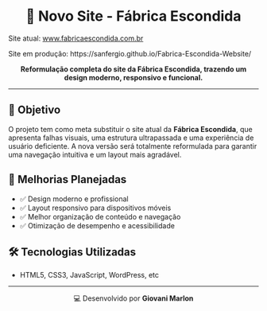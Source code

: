 <h1 align="center">🌟 Novo Site - Fábrica Escondida</h1>
<p>Site atual: <a target="_blank" href="https://www.fabricaescondida.com.br">www.fabricaescondida.com.br</a></p>
<p>Site em produção: <a target="_blank href="https://sanfergio.github.io/Fabrica-Escondida-Website/">https://sanfergio.github.io/Fabrica-Escondida-Website/</a></p>

<p align="center">
  <strong>Reformulação completa do site da Fábrica Escondida, trazendo um design moderno, responsivo e funcional.</strong>
</p>

---

<h2>🚀 Objetivo</h2>
<p>
  O projeto tem como meta substituir o site atual da <strong>Fábrica Escondida</strong>, que apresenta falhas visuais, uma estrutura ultrapassada e uma experiência de usuário deficiente. A nova versão será totalmente reformulada para garantir uma navegação intuitiva e um layout mais agradável.
</p>

<h2>🎨 Melhorias Planejadas</h2>
<ul>
  <li>✅ Design moderno e profissional</li>
  <li>✅ Layout responsivo para dispositivos móveis</li>
  <li>✅ Melhor organização de conteúdo e navegação</li>
  <li>✅ Otimização de desempenho e acessibilidade</li>
</ul>

<h2>🛠️ Tecnologias Utilizadas</h2>
<ul>
  <li>HTML5, CSS3, JavaScript, WordPress, etc </li>
</ul>


---

<p align="center">💻 Desenvolvido por <strong>Giovani Marlon</strong></p>
